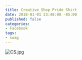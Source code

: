 ```yaml
---
title: Creative Shop Pride Shirt
date: 2018-01-01 23:48:00 -05:00
published: false
categories:
- Facebook
tags:
- swag
---
```


![CS.jpg](/uploads/CS.jpg)